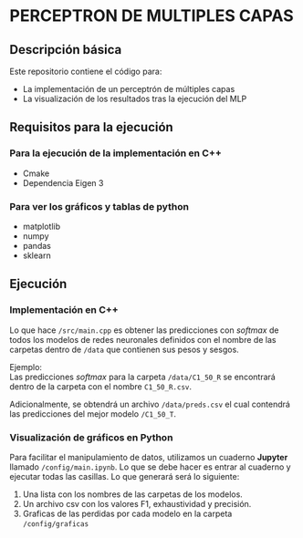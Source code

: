 # PERCEPTRON DE MULTIPLES CAPAS

## Descripción básica

Este repositorio contiene el código para:

- La implementación de un perceptrón de múltiples capas
- La visualización de los resultados tras la ejecución del MLP

## Requisitos para la ejecución
### Para la ejecución de la implementación en C++

- Cmake
- Dependencia Eigen 3

### Para ver los gráficos y tablas de python

- matplotlib
- numpy
- pandas
- sklearn

## Ejecución
### Implementación en C++

Lo que hace ```/src/main.cpp``` es obtener las predicciones con *softmax* de todos los modelos de redes neuronales definidos con el nombre de las carpetas dentro de ```/data``` que contienen sus pesos y sesgos. 

Ejemplo:  
Las predicciones *softmax* para la carpeta ```/data/C1_50_R``` se encontrará dentro de la carpeta con el nombre ```C1_50_R.csv```.

Adicionalmente, se obtendrá un archivo ```/data/preds.csv``` el cual contendrá las predicciones del mejor modelo ```/C1_50_T```.

### Visualización de gráficos en Python

Para facilitar el manipulamiento de datos, utilizamos un cuaderno **Jupyter** llamado ```/config/main.ipynb```. Lo que se debe hacer es entrar al cuaderno y ejecutar todas las casillas. Lo que generará será lo siguiente:

1. Una lista con los nombres de las carpetas de los modelos.
2. Un archivo csv con los valores F1, exhaustividad y precisión.
3. Graficas de las perdidas por cada modelo en la carpeta ```/config/graficas```